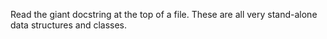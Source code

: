 Read the giant docstring at the top of a file. These are all very stand-alone data structures and classes.
